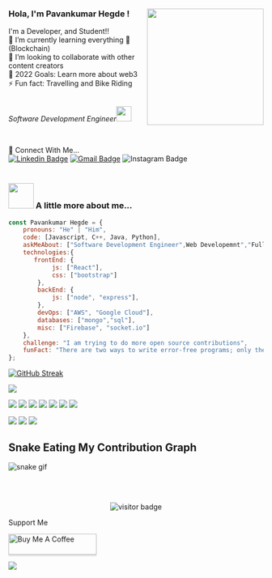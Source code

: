 
### Hola, I'm Pavankumar Hegde ! <img align='right' src="https://media.giphy.com/media/M9gbBd9nbDrOTu1Mqx/giphy.gif" width="230">





I'm a Developer, and Student!! <br>
🌱 I’m currently learning everything 🤣 (Blockchain) <br>
👯 I’m looking to collaborate with other content creators <br>
🥅 2022 Goals: Learn more about web3 <br>
⚡ Fun fact: Travelling and Bike Riding <br>
<br>
<p><em>Software Development Engineer<img src="https://media.giphy.com/media/WUlplcMpOCEmTGBtBW/giphy.gif" width="30"> 
</em></p>
<br>

📱 Connect With  Me...<br>
[![Linkedin Badge](https://img.shields.io/badge/-pavankumar%20hegde-blue?style=flat-square&logo=Linkedin&logoColor=white&link=https://www.linkedin.com/in/pavankumar-hegde-1007b8246/)](https://www.linkedin.com/in/pavankumar-hegde-1007b8246/) 
[![Gmail Badge](https://img.shields.io/badge/-puhegde01@gmail.com-c14438?style=flat-square&logo=Gmail&logoColor=white&link=mailto:puhegde01@gmail.com)](mailto:puhegde01@gmail.com)
![Instagram Badge](https://img.shields.io/badge/-@pavankumar-D7008A?style=flat-square&labelColor=D7008A&logo=Instagram&logoColor=white&link=https://www.instagram.com/iampavankumarhegde/ )
 <br>
 <br>
 ### <img src="https://media.giphy.com/media/VgCDAzcKvsR6OM0uWg/giphy.gif" width="50"> A little more about me...  

```javascript
const Pavankumar Hegde = {
    pronouns: "He" | "Him",
    code: [Javascript, C++, Java, Python],
    askMeAbout: ["Software Development Engineer",Web Developemnt","Full-Stack Development"],
    technologies:{
       frontEnd: {
            js: ["React"],
            css: ["bootstrap"]
        },
        backEnd: {
            js: ["node", "express"],
        },
        devOps: ["AWS", "Google Cloud"],
        databases: ["mongo","sql"],
        misc: ["Firebase", "socket.io"]
    },
    challenge: "I am trying to do more open source contributions",
    funFact: "There are two ways to write error-free programs; only the third one works"
};
```
    

[![GitHub Streak](http://github-readme-streak-stats.herokuapp.com?user=Pavankumar-Hegde&theme=hacker&hide_border=true)](https://git.io/streak-stats)

<img src="https://github-readme-stats.vercel.app/api?username=Pavankumar-Hegde&&show_icons=true&title_color=ffffff&icon_color=bb2acf&text_color=daf7dc&bg_color=151515">

<img src="https://img.shields.io/badge/-HTML-e24f26?logo=html5&logoColor=aff"> <img src="https://img.shields.io/badge/-CSS-e34i26?logo=css5&logoColor=bff"> <img src="https://img.shields.io/badge/-C++-e34f56?logo=c++5&logoColor=cff"> <img src="https://img.shields.io/badge/-SHELL-e74f26?logo=shell5&logoColor=fff"> <img src="https://img.shields.io/badge/-RUBY-e34f06?logo=ruby5&logoColor=fff"> <img src="https://img.shields.io/badge/-C-e34f55?logo=c5&logoColor=fff"> <img src="https://img.shields.io/badge/-JAVASCRIPT-e88f26?logo=javascript5&logoColor=fff">


<img src="https://github-readme-stats.vercel.app/api/top-langs/?username=Pavankumar-Hegde&show_icons=true&theme=radical">

<img src="https://github-profile-summary-cards.vercel.app/api/cards/profile-details?username=Pavankumar-Hegde&theme=vue">

<img src="https://activity-graph.herokuapp.com/graph?username=Pavankumar-Hegde&theme=minimal"> 
<br>


## Snake Eating My Contribution Graph
![snake gif](https://github.com/Pavankumar-Hegde/Pavankumar-Hegde/blob/output/github-contribution-grid-snake.gif)

<br>
<br>
<p  align="center">
  <img src="https://visitor-badge.glitch.me/badge?page_id=Pavankumar-Hegde" alt="visitor badge"/>
</p>


Support Me <br>

<a href="https://www.buymeacoffee.com/PavankumarHegde" target="Pavankumar-Hegde"><img src="https://www.buymeacoffee.com/assets/img/custom_images/orange_img.png" alt="Buy Me A Coffee" style="height: 41px !important;width: 174px !important;box-shadow: 0px 3px 2px 0px rgba(190, 190, 190, 0.5) !important;-webkit-box-shadow: 0px 3px 2px 0px rgba(190, 190, 190, 0.5) !important;" ></a>


<img src="https://app.codiga.io/hub/user/github/pavankumar-hegde/assistant/badges/signup">


